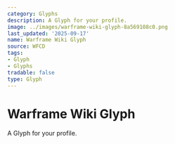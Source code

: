```yaml
---
category: Glyphs
description: A Glyph for your profile.
image: ../images/warframe-wiki-glyph-8a569108c0.png
last_updated: '2025-09-17'
name: Warframe Wiki Glyph
source: WFCD
tags:
- Glyph
- Glyphs
tradable: false
type: Glyph
---
```


# Warframe Wiki Glyph

A Glyph for your profile.

